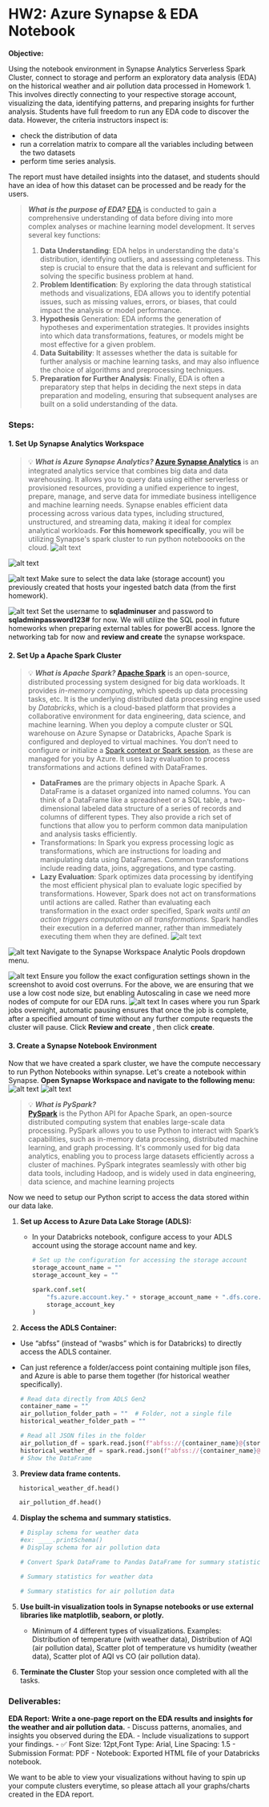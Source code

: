 # HW2: Azure Synapse & EDA Notebook

**Objective:**

Using the notebook environment in Synapse Analytics Serverless Spark Cluster, connect to storage and perform an exploratory data analysis (EDA) on the historical weather and air pollution data processed in Homework 1. This involves directly connecting to your respective storage account, visualizing the data, identifying patterns, and preparing insights for further analysis. Students have full freedom to run any EDA code to discover the data. However, the criteria instructors inspect is: 
- check the distribution of data
- run a correlation matrix to compare all the variables including between the two datasets
- perform time series analysis. 

The report must have detailed insights into the dataset, and students should have an idea of how this dataset can be processed and be ready for the users.


>***What is the purpose of EDA?***
[EDA](https://learn.microsoft.com/en-us/ai/playbook/capabilities/experimentation/exploratory-data-analysis) is conducted to gain a comprehensive understanding of data before diving into more complex analyses or machine learning model development. It serves several key functions:
>1. **Data Understanding**: EDA helps in understanding the data's distribution, identifying outliers, and assessing completeness. This step is crucial to ensure that the data is relevant and sufficient for solving the specific business problem at hand.
>2. **Problem Identification**: By exploring the data through statistical methods and visualizations, EDA allows you to identify potential issues, such as missing values, errors, or biases, that could impact the analysis or model performance.
>3. **Hypothesis** Generation: EDA informs the generation of hypotheses and experimentation strategies. It provides insights into which data transformations, features, or models might be most effective for a given problem.
>4. **Data Suitability**: It assesses whether the data is suitable for further analysis or machine learning tasks, and may also influence the choice of algorithms and preprocessing techniques.
>5. **Preparation for Further Analysis**: Finally, EDA is often a preparatory step that helps in deciding the next steps in data preparation and modeling, ensuring that subsequent analyses are built on a solid understanding of the data.

### Steps:

#### 1. Set Up Synapse Analytics Workspace
>💡 ***What is Azure Synapse Analytics?*
[Azure Synapse Analytics](https://azure.microsoft.com/en-us/products/synapse-analytics#:~:text=Azure%20Synapse%20Analytics%20is%20an,log%20and%20time%20series%20analytics)** is an integrated analytics service that combines big data and data warehousing. It allows you to query data using either serverless or provisioned resources, providing a unified experience to ingest, prepare, manage, and serve data for immediate business intelligence and machine learning needs. Synapse enables efficient data processing across various data types, including structured, unstructured, and streaming data, making it ideal for complex analytical workloads.
**For this homework specifically**, you will be utilizing Synapse's spark cluster to run python noteboooks on the cloud.
>![alt text](images/image-2.png)

![alt text](images/image2.png)

![alt text](images/image.png)
Make sure to select the data lake (storage account) you previously created that hosts your ingested batch data (from the first homework).

![alt text](images/image-1.png)
Set the username to **sqladminuser** and password to **sqladminpassword123#** for now. We will utilize the SQL pool in future homeworks when preparing external tables for powerBI access. 
Ignore the networking tab for now and **review and create** the synapse workspace.



#### 2. Set Up a Apache Spark Cluster
>💡 ***What is Apache Spark?*
[Apache Spark](https://learn.microsoft.com/en-us/azure/databricks/spark/)** is an open-source, distributed processing system designed for big data workloads. It provides *in-memory computing*, which speeds up data processing tasks, etc. It is the underlying distributed data processing engine used by *Databricks*, which is a cloud-based platform that provides a collaborative environment for data engineering, data science, and machine learning. When you deploy a compute cluster or SQL warehouse on Azure Synapse or Databricks, Apache Spark is configured and deployed to virtual machines. You don’t need to configure or initialize a [Spark context or Spark session](https://www.notion.so/HW7-Batch-Processing-c41cbdf25444472aa84f9680514868df?pvs=21), as these are managed for you by Azure. It uses lazy evaluation to process transformations and actions defined with DataFrames.
>- **DataFrames** are the primary objects in Apache Spark. A DataFrame is a dataset organized into named columns. You can think of a DataFrame like a spreadsheet or a SQL table, a two-dimensional labeled data structure of a series of records and columns of different types. They also provide a rich set of functions that allow you to perform common data manipulation and analysis tasks efficiently.
>- Transformations: In Spark you express processing logic as transformations, which are instructions for loading and manipulating data using DataFrames. Common transformations include reading data, joins, aggregations, and type casting.
>- **Lazy Evaluation**: Spark optimizes data processing by identifying the most efficient physical plan to evaluate logic specified by transformations. However, Spark does not act on transformations until actions are called. Rather than evaluating each transformation in the exact order specified, Spark *waits until an action triggers computation on all transformations*. Spark handles their execution in a deferred manner, rather than immediately executing them when they are defined.
>![alt text](images/image-4.png)

![alt text](images/image-3.png)
Navigate to the Synapse Workspace Analytic Pools dropdown menu.

![alt text](images/image-6.png)
Ensure you follow the exact configuration settings shown in the screenshot to avoid cost overruns. For the above, we are ensuring that we use a low cost node size, but enabling Autoscaling in case we need more nodes of compute for our EDA runs.
![alt text](images/image-7.png)
In cases where you run Spark jobs overnight, automatic pausing ensures that once the job is complete, after a specified amount of time without any further compute requests the cluster will pause.
Click **Review and create** , then click **create**.


#### 3. Create a Synapse Notebook Environment
Now that we have created a spark cluster, we have the compute neccessary to run Python Notebooks within synapse. Let's create a notebook within Synapse. **Open Synapse Workspace and navigate to the following menu:**
![alt text](images/images/image-a.png)
![alt text](images/image-8.png)
>💡 ***What is PySpark?*   
>[PySpark](https://learn.microsoft.com/en-us/azure/databricks/pyspark/)** is the Python API for Apache Spark, an open-source distributed computing system that enables large-scale data processing. PySpark allows you to use Python to interact with Spark’s capabilities, such as in-memory data processing, distributed machine learning, and graph processing. It's commonly used for big data analytics, enabling you to process large datasets efficiently across a cluster of machines. PySpark integrates seamlessly with other big data tools, including Hadoop, and is widely used in data engineering, data science, and machine learning projects

Now we need to setup our Python script to access the data stored within our data lake.

1. **Set up Access to Azure Data Lake Storage (ADLS):**
    - In your Databricks notebook, configure access to your ADLS account using the storage account name and key.
        
        ```python
        # Set up the configuration for accessing the storage account
        storage_account_name = ""
        storage_account_key = ""

        spark.conf.set(
            "fs.azure.account.key." + storage_account_name + ".dfs.core.windows.net",
            storage_account_key
        )

        ```
2. **Access the ADLS Container:**

- Use “abfss” (instead of “wasbs” which is for Databricks) to directly access the ADLS container.
- Can just reference a folder/access point containing multiple json files, and Azure is able to parse them together (for historical weather specifically).
    
    ```python
    # Read data directly from ADLS Gen2
    container_name = ""
    air_pollution_folder_path = ""  # Folder, not a single file
    historical_weather_folder_path = ""

    # Read all JSON files in the folder
    air_pollution_df = spark.read.json(f"abfss://{container_name}@{storage_account_name}.dfs.core.windows.net/{air_pollution_folder_path}")
    historical_weather_df = spark.read.json(f"abfss://{container_name}@{storage_account_name}.dfs.core.windows.net/{historical_weather_folder_path}")
    # Show the DataFrame
    ```
  
3. **Preview data frame contents.**
 ```python
    historical_weather_df.head()

    air_pollution_df.head()
  ```
  
4. **Display the schema and summary statistics.**
    
    ```python
    # Display schema for weather data
    #ex: ____.printSchema()
    # Display schema for air pollution data
    
    # Convert Spark DataFrame to Pandas DataFrame for summary statistics (.toPandas())
    
    # Summary statistics for weather data
    
    # Summary statistics for air pollution data
    ```


5. **Use built-in visualization tools in Synapse notebooks or use external libraries like matplotlib, seaborn, or plotly.**
    - Minimum of 4 different types of visualizations. Examples: Distribution of temperature (with weather data), Distribution of AQI (air pollution data), Scatter plot of temperature vs humidity (weather data), Scatter plot of AQI vs CO (air pollution data).

6. **Terminate the Cluster**
    Stop your session once completed with all the tasks.
### Deliverables:

**EDA Report:** 
    **Write a one-page report on the EDA results and insights for the weather and air pollution data.**
    - Discuss patterns, anomalies, and insights you observed during the EDA.
    - Include visualizations to support your findings.
    - ✅ Font Size: 12pt,Font Type: Arial, Line Spacing: 1.5
    - Submission Format: PDF
    - Notebook: Exported HTML file of your Databricks notebook.

We want to be able to view your visualizations without having to spin up your compute clusters everytime, so please attach all your graphs/charts created in the EDA report.
